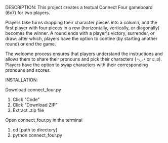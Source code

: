 DESCRIPTION:
This project creates a textual Connect Four gameboard (6x7) for two players. 

Players take turns dropping their character pieces into a column, and the first player with four pieces in a row (horizontally, vertically, or diagonally) becomes the winner. A round ends with a player's victory, surrender, or draw: after which, players have the option to contine (by starting another round) or end the game. 

The welcome process ensures that players understand the instructions and allows them to share their pronouns and pick their characters (◔◡◔ or ಠ_ಠ). Players have the option to swap characters with their corresponding pronouns and scores.

INSTALLATION:

Download connect_four.py
1. Click "Code"
2. Click "Download ZIP"
3. Extract .zip file

Open connect_four.py in the terminal
1. cd [path to directory]
2. python connect_four.py
